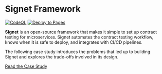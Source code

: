 # Signet Framework

[![CodeQL](https://github.com/signet-framework/case-study/actions/workflows/github-code-scanning/codeql/badge.svg)](https://github.com/signet-framework/case-study/actions/workflows/github-code-scanning/codeql)
[![Deploy to Pages](https://github.com/signet-framework/case-study/actions/workflows/deploy_to_pages.yml/badge.svg)](https://github.com/signet-framework/case-study/actions/workflows/deploy_to_pages.yml)

**Signet** is an open-source framework that makes it simple to set up contract testing for microservices. Signet automates the contract testing workflow, knows when it is safe to deploy, and integrates with CI/CD pipelines.

The following case study introduces the problems that led up to building Signet and explores the trade-offs involved in its design.

[Read the Case Study](https://signet-framework.dev)
